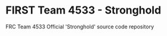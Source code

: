 FIRST Team 4533 - Stronghold
==================

FRC Team 4533 Official 'Stronghold' source code repository
